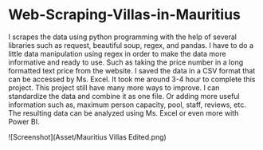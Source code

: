 # Web-Scraping-Villas-in-Mauritius

I scrapes the data using python programming with the help of several libraries such as request, beautiful soup, regex, and pandas. I have to do a little data manipulation using regex in order to make the data more informative and ready to use. Such as taking the price number in a long formatted text price from the website. I saved the data in a CSV format that can be accessed by Ms. Excel. It took me around 3-4 hour to complete this project. This project still have many more ways to improve. I can standardize the data and combine it as one file. Or adding more useful information such as, maximum person capacity, pool, staff, reviews, etc. The resulting data can be analyzed using Ms. Excel or even more with Power BI.

![Screenshot](Asset/Mauritius Villas Edited.png)
